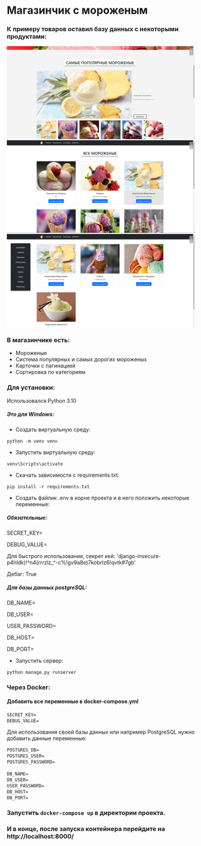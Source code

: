 # Магазинчик с мороженым
### К примеру товаров оставил базу данных с некоторыми продуктами:
![img.png](img/img3.png)
![img.png](img/img.png)
![img.png](img/img2.png)

### В магазинчике есть: 
* Мороженые
* Система популярных и самых дорогих мороженых
* Карточки с пагинацией
* Сортировка по категориям 

### Для установки:

Использовался Python 3.10

##### Это для Windows:

* Создать виртуальную среду:

```
python -m venv venv
```

* Запустить виртуальную среду:

```
venv\Scripts\activate
```

* Скачать зависимости с requirements.txt:

```
pip install -r requirements.txt
```

* Создать файлик .env в корне проекта и в него положить некоторые переменные:

##### Обязательные: 

SECRET_KEY=

DEBUG_VALUE=

Для быстрого использования, секрет кей: 'django-insecure-p4hldk)!^n4(rrrzlz_^-c%!g$v9$a8e)7kobrlz6!qvtk#7gb'

Дебаг: True

##### Для базы данных postgreSQL:

DB_NAME=

DB_USER=

USER_PASSWORD=

DB_HOST=

DB_PORT=

* Запустить сервер:

```
python manage.py runserver
```

### Через Docker:

#### Добавить все переменные в docker-compose.yml

```
SECRET_KEY=
DEBUG_VALUE=
```

Для использования своей базы данных или например PostgreSQL нужно добавить данные переменные:

```
POSTGRES_DB=
POSTGRES_USER=
POSTGRES_PASSWORD=

DB_NAME=
DB_USER=
USER_PASSWORD=
DB_HOST=
DB_PORT=
```

### Запустить `docker-compose up` в директории проекта.
### И в конце, после запуска контейнера перейдите на http://localhost:8000/
